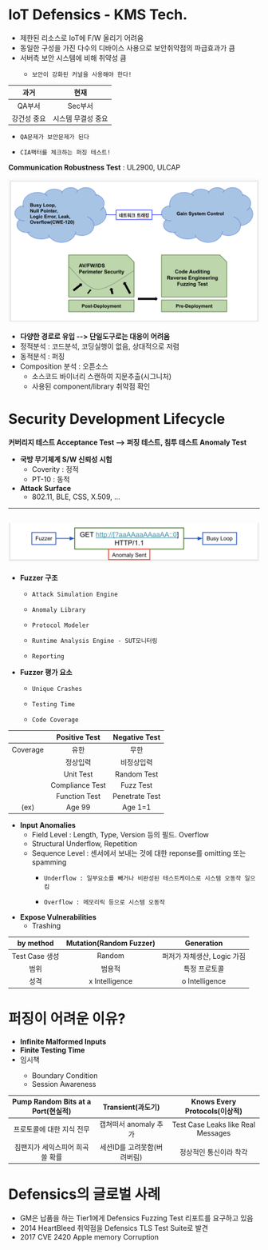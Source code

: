 # IoT Defensics - KMS Tech.  

- 제한된 리소스로 IoT에 F/W 올리기 어려움  
- 동일한 구성을 가진 다수의 디바이스 사용으로 보안취약점의 파급효과가 큼  
- 서버측 보안 시스템에 비해 취약성 큼  
  -     보안이 강화된 커널을 사용해야 한다!

|과거|현재|
|:--:|:--:|
|QA부서|Sec부서|
|강건성 중요|시스템 무결성 중요|
-     QA문제가 보안문제가 된다  
-     CIA팩터를 체크하는 퍼징 테스트!  
__Communication Robustness Test__ : UL2900, ULCAP  

![title](srcs/paradigm_shift.png)  
- __다양한 경로로 유입 --> 단일도구로는 대응이 어려움__  
- 정적분석 : 코드분석, 코딩실행이 없음, 상대적으로 저렴  
- 동적분석 : 퍼징
- Composition 분석 : 오픈소스  
  - 소스코드 바이너리 스캔하여 지문추출(시그니처)  
  - 사용된 component/library 취약점 확인  
# Security Development Lifecycle  
__커버리지 테스트 Acceptance Test --> 퍼징 테스트, 침투 테스트 Anomaly Test__  
- __국방 무기체계 S/W 신뢰성 시험__
  - Coverity : 정적  
  - PT-10 : 동적  
- __Attack Surface__
  - 802.11, BLE, CSS, X.509, ...  
-----
![title](srcs/anomaly_sent.png)  
- 
- __Fuzzer 구조__
  -     Attack Simulation Engine
  -     Anomaly Library
  -     Protocol Modeler
  -     Runtime Analysis Engine - SUT모니터링
  -     Reporting

- __Fuzzer 평가 요소__
  -     Unique Crashes
  -     Testing Time
  -     Code Coverage

||Positive Test|Negative Test|
|:--:|:--:|:--:|
|Coverage|유한|무한|
||정상입력|비정상입력|
||Unit Test|Random Test|
||Compliance Test|Fuzz Test|
||Function Test|Penetrate Test|
|(ex)|Age 99|Age 1=1|

- __Input Anomalies__
  - Field Level : Length, Type, Version 등의 필드. Overflow 
  - Structural   Underflow, Repetition  
  - Sequence Level : 센서에서 보내는 것에 대한 reponse를 omitting 또는 spamming  
    -     Underflow : 일부요소를 빼거나 비완성된 테스트케이스로 시스템 오동작 일으킴 
    -     Overflow : 메모리릭 등으로 시스템 오동작
- __Expose Vulnerabilities__
  - Trashing  
  
|by method|Mutation(Random Fuzzer)|Generation|
|:--:|:--:|:--:|
|Test Case 생성|Random|퍼저가 자체생산, Logic 가짐|
|범위|범용적|특정 프로토콜|
|성격|x   Intelligence|o   Intelligence|

# 퍼징이 어려운 이유?  
- __Infinite Malformed Inputs__
- __Finite Testing Time__
- 임시책 <Picking Values>
  - Boundary Condition
  - Session Awareness

|Pump Random Bits at a Port(현실적)|Transient(과도기)|Knows Every Protocols(이상적)|
|:--:|:--:|:--:|
|프로토콜에 대한 지식 전무|캡쳐떠서 anomaly 추가|Test Case Leaks like Real Messages|
|침팬지가 세익스피어 희곡 쓸 확률|세션ID를 고려못함(버려버림)|정상적인 통신이라 착각|

# Defensics의 글로벌 사례
  - GM은 납품을 하는 Tier1에게 Defensics Fuzzing Test 리포트를 요구하고 있음
  - 2014 HeartBleed 취약점을 Defensics TLS Test Suite로 발견
  - 2017 CVE 2420 Apple memory Corruption



